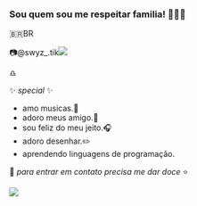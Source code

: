 ### Sou quem sou me respeitar familia! 💙🎵🐚

🇧🇷BR

📷@swyz_.tik[![](https://img.shields.io/badge/Instagram-E4405F?style=for-the-badge&logo=instagram&logoColor=white)](https://www.instagram.com/swyz_.tik/)

♎

✨ _special_ ✨ 
- amo musicas.🎵
- adoro meus amigo.📱
- sou feliz do meu jeito.🎧
- adoro desenhar.✏️
- aprendendo linguagens de programação.

🌠 _para entrar em contato precisa me dar doce_ ⭐

![](https://tenor.com/bgB5E.gif)
